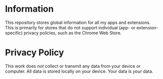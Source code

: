 # Information

This repository stores global information for all my apps and extensions. This is primarily for stores that do not support individual (app- or extension-specific) privacy policies, such as the Chrome Web Store.

# Privacy Policy
This work does *not* collect or transmit any data from your device or computer. All data is stored locally on your device. Your data is *your* data.
